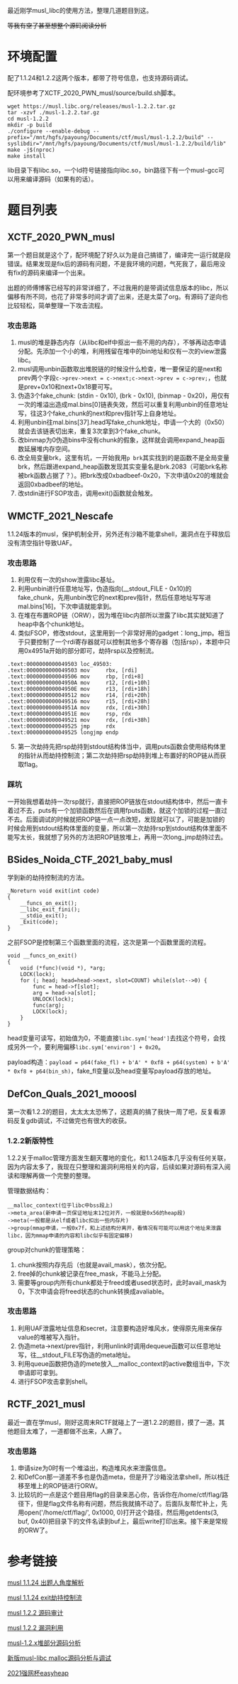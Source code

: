 最近刚学musl_libc的使用方法，整理几道题目到这。

~~等我有空了甚至想整个源码阅读分析~~

# 环境配置

配了1.1.24和1.2.2这两个版本，都带了符号信息，也支持源码调试。

配环境参考了XCTF_2020_PWN_musl/source/build.sh脚本。
```
wget https://musl.libc.org/releases/musl-1.2.2.tar.gz
tar -xzvf ./musl-1.2.2.tar.gz
cd musl-1.2.2
mkdir -p build
./configure --enable-debug --prefix="/mnt/hgfs/payoung/Documents/ctf/musl/musl-1.2.2/build" --syslibdir="/mnt/hgfs/payoung/Documents/ctf/musl/musl-1.2.2/build/lib"
make -j$(nproc)
make install
```
lib目录下有libc.so，一个ld符号链接指向libc.so，bin路径下有一个musl-gcc可以用来编译源码（如果有的话）。

# 题目列表

## XCTF_2020_PWN_musl

第一个题目就是这个了，配环境配了好久以为是自己搞错了，编译完一运行就是段错误。结果发现是fix后的源码有问题，不是我环境的问题，气死我了，最后用没有fix的源码来编译一个出来。

出题的师傅博客已经写的非常详细了，不过我用的是带调试信息版本的libc，所以偏移有所不同，也花了非常多时间才调了出来，还是太菜了org。有源码了逆向也比较轻松，简单整理一下攻击流程。

### 攻击思路
1. musl的堆是静态内存（从libc和elf中抠出一些不用的内存），不够再动态申请分配。先添加一个小的堆，利用残留在堆中的bin地址和仅有一次的view泄露libc。
2. musl调用unbin函数取出堆脱链的时候没什么检查，唯一要保证的是next和prev两个字段`c->prev->next = c->next;c->next->prev = c->prev;`，也就是prev+0x10和next+0x18要可写。
3. 伪造3个fake_chunk: (stdin - 0x10), (brk - 0x10), (binmap - 0x20)，用仅有一次的堆溢出造成mal.bins[0]链表失效，然后可以重复利用unbin的任意地址写，往这3个fake_chunk的next和prev指针写上自身地址。
4. 利用unbin往mal.bins[37].head写fake_chunk地址，申请一个大的（0x50）就会去该链表切出来，重复3次拿到3个fake_chunk。
5. 改binmap为0伪造bins中没有chunk的假象，这样就会调用expand_heap函数延展堆内存空间。
6. 改全局变量brk，这里有坑，一开始我用`p brk`其实找到的是函数不是全局变量brk，然后跟进expand_heap函数发现其实变量名是brk.2083（可能brk名称被brk函数占据了？）。把brk改成0xbadbeef-0x20，下次申请0x20的堆就会返回0xbadbeef的地址。
7. 改stdin进行FSOP攻击，调用exit()函数就会触发。


## WMCTF_2021_Nescafe

1.1.24版本的musl，保护机制全开，另外还有沙箱不能拿shell，漏洞点在于释放后没有清空指针导致UAF。

### 攻击思路
1. 利用仅有一次的show泄露libc基址。
2. 利用unbin进行任意地址写，伪造指向(__stdout_FILE - 0x10)的fake_chunk，先用unbin改它的next和prev指针，然后任意地址写写进mal.bins[16]，下次申请就能拿到。
3. 在堆在布置ROP链（ORW），因为堆在libc内部所以泄露了libc其实就知道了heap中各个chunk地址。
4. 类似FSOP，修改stdout，这里用到一个非常好用的gadget：long_jmp。相当于只要控制了一个rdi寄存器就可以控制其他多个寄存器（包括rsp），本题中只用0x4951a开始的部分即可，劫持rsp以及控制流。
```
.text:0000000000049503 loc_49503:
.text:0000000000049503 mov     rbx, [rdi]
.text:0000000000049506 mov     rbp, [rdi+8]
.text:000000000004950A mov     r12, [rdi+10h]
.text:000000000004950E mov     r13, [rdi+18h]
.text:0000000000049512 mov     r14, [rdi+20h]
.text:0000000000049516 mov     r15, [rdi+28h]
.text:000000000004951A mov     rdx, [rdi+30h]
.text:000000000004951E mov     rsp, rdx
.text:0000000000049521 mov     rdx, [rdi+38h]
.text:0000000000049525 jmp     rdx
.text:0000000000049525 longjmp endp
```
5. 第一次劫持先把rsp劫持到stdout结构体当中，调用puts函数会使用结构体里的指针从而劫持控制流；第二次劫持把rsp劫持到堆上布置好的ROP链从而获取flag。

### 踩坑
一开始我想着劫持一次rsp就行，直接把ROP链放在stdout结构体中，然后一直卡着过不去，puts有一个加锁函数然后在调用fputs函数，就这个加锁的过程一直过不去。后面调试的时候就把ROP链一点一点改短，发现就可以了，可能是加锁的时候会用到stdout结构体里面的变量，所以第一次劫持rsp到stdout结构体里面不能写太长，我就想了另外的方法把ROP链放堆上，再用一次long_jmp劫持过去。


## BSides_Noida_CTF_2021_baby_musl

学到新的劫持控制流的方法。

```
_Noreturn void exit(int code)
{
	__funcs_on_exit();
	__libc_exit_fini();
	__stdio_exit();
	_Exit(code);
}
```

之前FSOP是控制第三个函数里面的流程，这次是第一个函数里面的流程。

```
void __funcs_on_exit()
{
	void (*func)(void *), *arg;
	LOCK(lock);
	for (; head; head=head->next, slot=COUNT) while(slot-->0) {
		func = head->f[slot];
		arg = head->a[slot];
		UNLOCK(lock);
		func(arg);
		LOCK(lock);
	}
}
```

head变量可读写，初始值为0，不能直接`libc.sym['head']`去找这个符号，会找成另外一个，要利用偏移`libc.sym['environ'] + 0x20`。

payload构造：`payload = p64(fake_fl) + b'A' * 0xf8 + p64(system) + b'A' * 0xf8 + p64(bin_sh)`，fake_fl变量以及head变量写payload存放的地址。


## DefCon_Quals_2021_mooosl

第一次看1.2.2的题目，太太太太恐怖了，这题真的搞了我快一周了吧，反复看源码反复gdb调试，不过做完也有很大的收获。

### 1.2.2新版特性

1.2.2关于malloc管理方面发生翻天覆地的变化，和1.1.24版本几乎没有任何关联，因为内容太多了，我现在只整理和漏洞利用相关的内容，后续如果对源码有深入阅读和理解再做一个完整的整理。

管理数据结构：
```
__malloc_context(位于libc中bss段上)
->meta_area(新申请一页保证地址末12位对齐，一般就是0x56的heap段)
->meta(一般都是从elf或者libc扣出一些内存片)
->group(mmap申请，一般0x7f，和上述结构分离开，看情况有可能可以用这个地址来泄露libc，因为mmap申请的内容和libc似乎有固定偏移)
```

group对chunk的管理策略：
1. chunk按照内存先后（也就是avail_mask），依次分配。
2. free掉的chunk被记录在free_mask，不能马上分配。
3. 需要等group内所有chunk都处于freed或者used状态时，此时avail_mask为0，下次申请会将freed状态的chunk转换成avaliable。

### 攻击思路
1. 利用UAF泄露地址信息和secret，注意要构造好堆风水，使得原先用来保存value的堆被写入指针。
2. 伪造meta->next/prev指针，利用unlink时调用dequeue函数可以任意地址写，往__stdout_FILE写伪造的meta地址。
3. 利用queue函数把伪造的mete放入__malloc_context的active数组当中，下次申请即可拿到。
4. 进行FSOP攻击拿到shell。


## RCTF_2021_musl

最近一直在学musl，刚好这周末RCTF就碰上了一道1.2.2的题目，摸了一道。其他题目太难了，一道都做不出来，人麻了。

### 攻击思路
1. 申请size为0时有一个堆溢出，构造堆风水来泄露信息。
2. 和DefCon那一道差不多也是伪造meta，但是开了沙箱没法拿shell，所以栈迁移至堆上的ROP链进行ORW。
3. 比较坑的一点是这个题目用flag的目录来恶心你，告诉你在/home/ctf/flag/路径下，但是flag文件名称有问题，然后我就搞不动了。后面队友帮忙补上，先用open('/home/ctf/flag/', 0x1000, 0)打开这个路径，然后用getdents(3, buf, 0x40)把目录下的文件名读到buf上，最后write打印出来。接下来是常规的ORW了。

# 参考链接

[musl 1.1.24 出题人角度解析](https://www.anquanke.com/post/id/202253#h2-9)

[musl 1.1.24 exit劫持控制流](https://niebelungen-d.top/2021/08/22/Musl-libc-Pwn-Learning/)

[musl 1.2.2 源码审计](https://www.anquanke.com/post/id/241101)

[musl 1.2.2 漏洞利用](https://www.anquanke.com/post/id/241104)

[musl-1.2.x堆部分源码分析](https://www.anquanke.com/post/id/246929)

[新版musl-libc malloc源码分析与调试](https://www.anquanke.com/post/id/252293#h2-0)

[2021强网杯easyheap](https://www.anquanke.com/post/id/248411)
